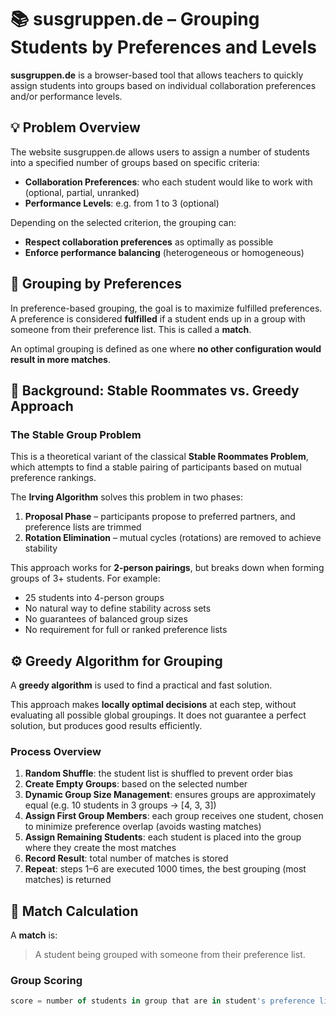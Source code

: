 # 📚 susgruppen.de – Grouping Students by Preferences and Levels

**susgruppen.de** is a browser-based tool that allows teachers to quickly assign students into groups based on individual collaboration preferences and/or performance levels.

## 💡 Problem Overview

The website susgruppen.de allows users to assign a number of students into a specified number of groups based on specific criteria:

- **Collaboration Preferences**: who each student would like to work with (optional, partial, unranked)
- **Performance Levels**: e.g. from 1 to 3 (optional)

Depending on the selected criterion, the grouping can:

- **Respect collaboration preferences** as optimally as possible
- **Enforce performance balancing** (heterogeneous or homogeneous)

## 🎯 Grouping by Preferences

In preference-based grouping, the goal is to maximize fulfilled preferences. A preference is considered **fulfilled** if a student ends up in a group with someone from their preference list. This is called a **match**.

An optimal grouping is defined as one where **no other configuration would result in more matches**.

## 🧠 Background: Stable Roommates vs. Greedy Approach

### The Stable Group Problem

This is a theoretical variant of the classical **Stable Roommates Problem**, which attempts to find a stable pairing of participants based on mutual preference rankings.

The **Irving Algorithm** solves this problem in two phases:

1. **Proposal Phase** – participants propose to preferred partners, and preference lists are trimmed
2. **Rotation Elimination** – mutual cycles (rotations) are removed to achieve stability

This approach works for **2-person pairings**, but breaks down when forming groups of 3+ students. For example:

- 25 students into 4-person groups
- No natural way to define stability across sets
- No guarantees of balanced group sizes
- No requirement for full or ranked preference lists

## ⚙️ Greedy Algorithm for Grouping

A **greedy algorithm** is used to find a practical and fast solution.

This approach makes **locally optimal decisions** at each step, without evaluating all possible global groupings. It does not guarantee a perfect solution, but produces good results efficiently.

### Process Overview

1. **Random Shuffle**: the student list is shuffled to prevent order bias
2. **Create Empty Groups**: based on the selected number
3. **Dynamic Group Size Management**: ensures groups are approximately equal (e.g. 10 students in 3 groups → [4, 3, 3])
4. **Assign First Group Members**: each group receives one student, chosen to minimize preference overlap (avoids wasting matches)
5. **Assign Remaining Students**: each student is placed into the group where they create the most matches
6. **Record Result**: total number of matches is stored
7. **Repeat**: steps 1–6 are executed 1000 times, the best grouping (most matches) is returned

## 📐 Match Calculation

A **match** is:

> A student being grouped with someone from their preference list.

### Group Scoring

```js
score = number of students in group that are in student's preference list
